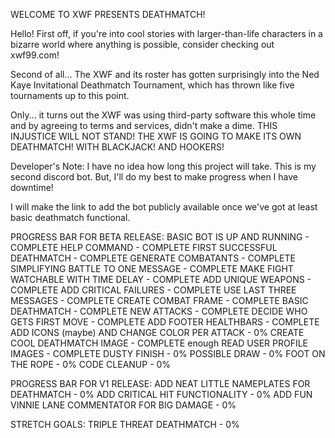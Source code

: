 WELCOME TO XWF PRESENTS DEATHMATCH!

Hello! First off, if you're into cool stories with larger-than-life characters in a bizarre world where anything is possible, consider checking out xwf99.com!

Second of all... The XWF and its roster has gotten surprisingly into the Ned Kaye Invitational Deathmatch Tournament, which has thrown like five tournaments up to this point.

Only... it turns out the XWF was using third-party software this whole time and by agreeing to terms and services, didn't make a dime. THIS INJUSTICE WILL NOT STAND! THE XWF IS GOING TO MAKE ITS OWN DEATHMATCH! WITH BLACKJACK! AND HOOKERS!

Developer's Note:
I have no idea how long this project will take. This is my second discord bot. But, I'll do my best to make progress when I have downtime!

I will make the link to add the bot publicly available once we've got at least basic deathmatch functional.

PROGRESS BAR FOR BETA RELEASE:
BASIC BOT IS UP AND RUNNING - COMPLETE
HELP COMMAND - COMPLETE
FIRST SUCCESSFUL DEATHMATCH - COMPLETE
GENERATE COMBATANTS - COMPLETE
SIMPLIFYING BATTLE TO ONE MESSAGE - COMPLETE
MAKE FIGHT WATCHABLE WITH TIME DELAY - COMPLETE
ADD UNIQUE WEAPONS - COMPLETE
ADD CRITICAL FAILURES - COMPLETE
USE LAST THREE MESSAGES - COMPLETE
CREATE COMBAT FRAME - COMPLETE
BASIC DEATHMATCH - COMPLETE
NEW ATTACKS - COMPLETE
DECIDE WHO GETS FIRST MOVE - COMPLETE
ADD FOOTER HEALTHBARS - COMPLETE
ADD ICONS (maybe) AND CHANGE COLOR PER ATTACK - 0%
CREATE COOL DEATHMATCH IMAGE - COMPLETE enough
READ USER PROFILE IMAGES - COMPLETE
DUSTY FINISH - 0%
POSSIBLE DRAW - 0%
FOOT ON THE ROPE - 0%
CODE CLEANUP - 0%

PROGRESS BAR FOR V1 RELEASE:
ADD NEAT LITTLE NAMEPLATES FOR DEATHMATCH - 0%
ADD CRITICAL HIT FUNCTIONALITY - 0%
ADD FUN VINNIE LANE COMMENTATOR FOR BIG DAMAGE - 0%

STRETCH GOALS:
TRIPLE THREAT DEATHMATCH - 0%

